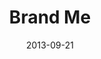 ---
layout: message
category: message
series: "#culture"
title: "Brand Me"
date: 2013-09-21
audio-description: "Chuck Mingo talks about living in a #brandme world."
audio: "http://www.crossroads.net/players/media/hq/culture_01.mp3"
audio-title: "Brand Me"
audio-duration: "32:00"
program-description: "Program - WK1&#58; #culture"
program: "http://www.crossroads.net/players/media/hq/09_21-22_13Program_LO.pdf"
program-title: "Brand Me"
video-description: "Chuck Mingo talks about living in a #brandme world."
video-title: "Brand Me"
video: "https://s3.amazonaws.com/crossroadsvideomessages/culture_01.mp4"
video-poster: "https://www.crossroads.net/uploadedfiles/culture_01_still.jpg"
---